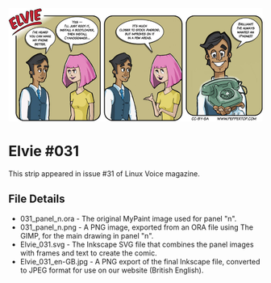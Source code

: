 ![Elvie comic strip #031](Elvie_031_en-GB.jpg)

Elvie #031
==========
This strip appeared in issue #31 of Linux Voice magazine.


File Details
------------
* 031_panel_n.ora     - The original MyPaint image used for panel "n".
* 031_panel_n.png     - A PNG image, exported from an ORA file using The GIMP, for the main drawing in panel "n".
* Elvie_031.svg       - The Inkscape SVG file that combines the panel images with frames and text to create the comic.
* Elvie_031_en-GB.jpg - A PNG export of the final Inkscape file, converted to JPEG format for use on our website (British English).


